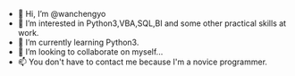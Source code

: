 - 👋 Hi, I’m @wanchengyo
- 👀 I’m interested in Python3,VBA,SQL,BI and some other practical skills at work.
- 🌱 I’m currently learning Python3.
- 💞️ I’m looking to collaborate on myself...
- 📫 You don't have to contact me because I'm a novice programmer.

<!---
wanchengyo/wanchengyo is a ✨ special ✨ repository because its `README.md` (this file) appears on your GitHub profile.
You can click the Preview link to take a look at your changes.
--->
